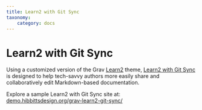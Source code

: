 ```yaml
---
title: Learn2 with Git Sync
taxonomy:
    category: docs
---
```


# Learn2 with Git Sync

Using a customized version of the Grav [Learn2](https://github.com/getgrav/grav-theme-learn2) theme, [Learn2 with Git Sync](https://github.com/hibbitts-design/grav-skeleton-learn2-with-git-sync) is designed to help tech-savvy authors more easily share and collaboratively edit Markdown-based documentation.

Explore a sample Learn2 with Git Sync site at: <br> [demo.hibbittsdesign.org/grav-learn2-git-sync/](http://demo.hibbittsdesign.org/grav-learn2-git-sync/)
